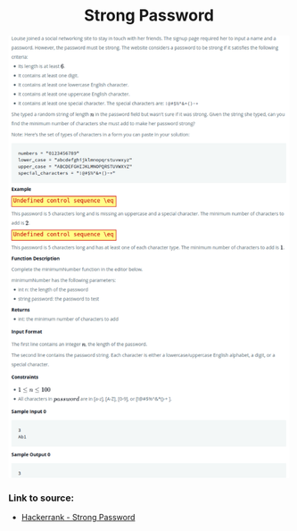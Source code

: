 <h1 align="center">Strong Password</h1>

![alt text](https://github.com/matthew01lokiet/Algorithmic-exercises/blob/main/z_description_images/Strings/strong_password.png?raw=true)


### Link to source: 
- <a href="https://www.hackerrank.com/challenges/strong-password/problem">Hackerrank - Strong Password</a>

